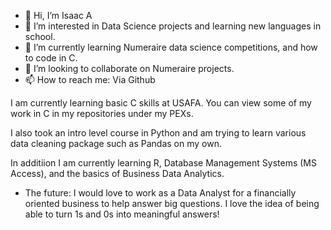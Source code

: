 - 👋 Hi, I’m Isaac A  
- 👀 I’m interested in Data Science projects and learning new languages in school.
- 🌱 I’m currently learning Numeraire data science competitions, and how to code in C.
- 💞️ I’m looking to collaborate on Numeraire projects.
- 📫 How to reach me: Via Github

I am currently learning basic C skills at USAFA. You can view some of my work in C in my repositories under my PEXs.

I also took an intro level course in Python and am trying to learn various data cleaning package such as Pandas on my own.

In additiion I am currently learning R, Database Management Systems (MS Access), and the basics of Business Data Analytics. 

- The future: I would love to work as a Data Analyst for a financially oriented business to help answer big questions. I love the idea of being able to turn 1s and 0s into meaningful answers!




